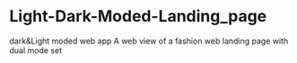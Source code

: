 # Light-Dark-Moded-Landing_page
dark&amp;Light moded web app
A web view of a fashion web landing page with dual mode set

